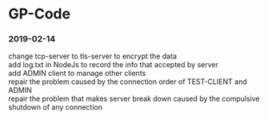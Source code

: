 # GP-Code
### 2019-02-14
change tcp-server to tls-server to encrypt the data<br>
add log.txt in NodeJs to record the info that accepted by server<br>
add ADMIN client to manage other clients<br>
repair the problem caused by the connection order of TEST-CLIENT and ADMIN<br>
repair the problem that makes server break down caused by the compulsive shutdown of any connection<br>
